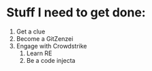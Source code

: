 # Stuff I need to get done:

1. Get a clue
2. Become a GitZenzei
3. Engage with Crowdstrike
   1. Learn RE
   2. Be a code injecta
